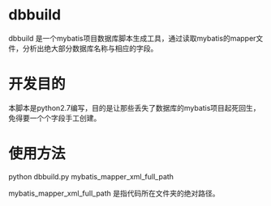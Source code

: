 # dbbuild

dbbuild 是一个mybatis项目数据库脚本生成工具，通过读取mybatis的mapper文件，分析出绝大部分数据库名称与相应的字段。

# 开发目的
本脚本是python2.7编写，目的是让那些丢失了数据库的mybatis项目起死回生，免得要一个个字段手工创建。

# 使用方法

python dbbuild.py mybatis_mapper_xml_full_path

mybatis_mapper_xml_full_path 是指代码所在文件夹的绝对路径。

